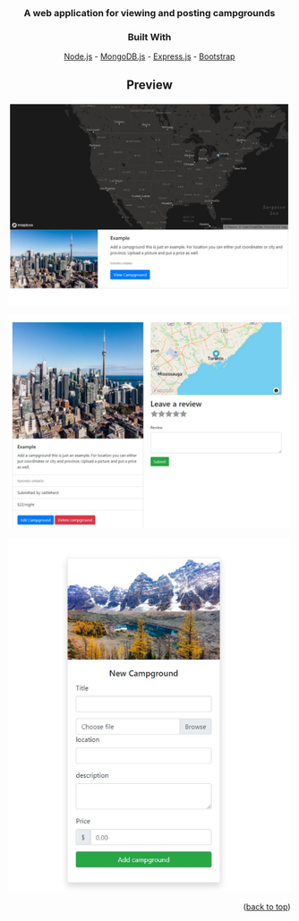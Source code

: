 <br />
<div align="center">
  <a href="https://immense-island-92357.herokuapp.com/">
  </a>
<h3 align="center">A web application for viewing and posting campgrounds</h3>

### Built With
  
  
  

[Node.js](https://nodejs.org/en/) -
[MongoDB.js](https://www.mongodb.com/) -
[Express.js](https://expressjs.com/) -
[Bootstrap](https://getbootstrap.com) 

## Preview
  
  ![Image](/public/Capture4.JPG)
  
  ![Image](/public/Capture2.JPG)
  
  ![Image](/public/Capture3.JPG)

<p align="right">(<a href="#top">back to top</a>)</p>
